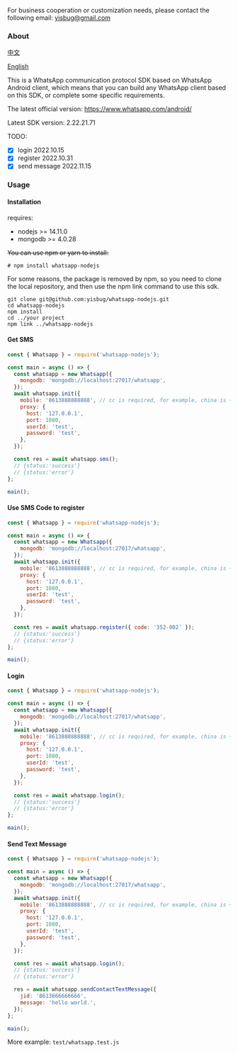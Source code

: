 For business cooperation or customization needs, please contact the following email: yisbug@gmail.com

### About

[中文](README_CN.md)

[English](README.md)

This is a WhatsApp communication protocol SDK based on WhatsApp Android client, which means that you can build any WhatsApp client based on this SDK, or complete some specific requirements.

The latest official version: https://www.whatsapp.com/android/

Latest SDK version: 2.22.21.71

TODO:

- [x] login 2022.10.15
- [x] register 2022.10.31
- [x] send message 2022.11.15

### Usage

#### Installation

requires:

- nodejs >= 14.11.0
- mongodb >= 4.0.28

~~You can use npm or yarn to install:~~

```shell
# npm install whatsapp-nodejs
```

For some reasons, the package is removed by npm, so you need to clone the local repository, and then use the npm link command to use this sdk.

```shell
git clone git@github.com:yisbug/whatsapp-nodejs.git
cd whatsapp-nodejs
npm install
cd ../your project
npm link ../whatsapp-nodejs
```

#### Get SMS

```javascript
const { Whatsapp } = require('whatsapp-nodejs');

const main = async () => {
  const whatsapp = new Whatsapp({
    mongodb: 'mongodb://localhost:27017/whatsapp',
  });
  await whatsapp.init({
    mobile: '8613888888888', // cc is required, for example, china is +86
    proxy: {
      host: '127.0.0.1',
      port: 1080,
      userId: 'test',
      password: 'test',
    },
  });

  const res = await whatsapp.sms();
  // {status:'success'}
  // {status:'error'}
};

main();
```

#### Use SMS Code to register

```javascript
const { Whatsapp } = require('whatsapp-nodejs');

const main = async () => {
  const whatsapp = new Whatsapp({
    mongodb: 'mongodb://localhost:27017/whatsapp',
  });
  await whatsapp.init({
    mobile: '8613888888888', // cc is required, for example, china is +86
    proxy: {
      host: '127.0.0.1',
      port: 1080,
      userId: 'test',
      password: 'test',
    },
  });

  const res = await whatsapp.register({ code: '352-002' });
  // {status:'success'}
  // {status:'error'}
};

main();
```

#### Login

```javascript
const { Whatsapp } = require('whatsapp-nodejs');

const main = async () => {
  const whatsapp = new Whatsapp({
    mongodb: 'mongodb://localhost:27017/whatsapp',
  });
  await whatsapp.init({
    mobile: '8613888888888', // cc is required, for example, china is +86
    proxy: {
      host: '127.0.0.1',
      port: 1080,
      userId: 'test',
      password: 'test',
    },
  });

  const res = await whatsapp.login();
  // {status:'success'}
  // {status:'error'}
};

main();
```

#### Send Text Message

```javascript
const { Whatsapp } = require('whatsapp-nodejs');

const main = async () => {
  const whatsapp = new Whatsapp({
    mongodb: 'mongodb://localhost:27017/whatsapp',
  });
  await whatsapp.init({
    mobile: '8613888888888', // cc is required, for example, china is +86
    proxy: {
      host: '127.0.0.1',
      port: 1080,
      userId: 'test',
      password: 'test',
    },
  });

  const res = await whatsapp.login();
  // {status:'success'}
  // {status:'error'}

  res = await whatsapp.sendContactTextMessage({
    jid: '8613666666666',
    message: 'hello world.',
  });
};

main();
```

More example: `test/whatsapp.test.js`
